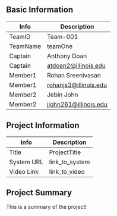 ## Basic Information

|   Info      |        Description     |
| ----------- | ---------------------- |
| TeamID      |        Team-001        |
| TeamName    |         teamOne        |
| Captain     |       Anthony Doan     |
| Captain     |  atdoan2@illinois.edu  |
| Member1     |   Rohan Sreenivasan    |
| Member1     |  rohanjs3@illinois.edu |
| Member2     |       Jebin John       |
| Member2     |  jjohn261@illinois.edu |

## Project Information

|   Info      |        Description     |
| ----------- | ---------------------- |
|  Title      |       ProjectTitle     |
| System URL  |      link_to_system    |
| Video Link  |      link_to_video     |

## Project Summary

This is a summary of the project!
